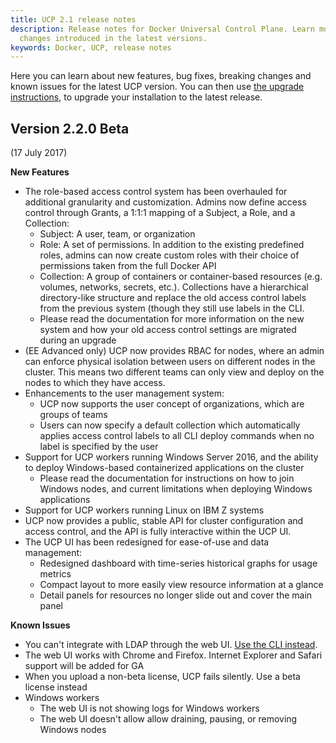 ```yaml
---
title: UCP 2.1 release notes
description: Release notes for Docker Universal Control Plane. Learn more about the
  changes introduced in the latest versions.
keywords: Docker, UCP, release notes
---
```


Here you can learn about new features, bug fixes, breaking changes and
known issues for the latest UCP version.
You can then use [the upgrade instructions](admin/install/upgrade.md), to
upgrade your installation to the latest release.

## Version 2.2.0 Beta

(17 July 2017)

**New Features**

* The role-based access control system has been  overhauled for additional
granularity and customization. Admins now define access control through Grants,
a 1:1:1 mapping of a Subject, a Role, and a Collection:
  * Subject: A user, team, or organization
  * Role: A set of permissions. In addition to the existing predefined roles,
  admins can now create custom roles with their choice of permissions taken
  from the full Docker API
  * Collection: A group of containers or container-based resources (e.g. volumes,
  networks, secrets, etc.). Collections have a hierarchical directory-like structure
  and replace the old access control labels from the previous system (though they
  still use labels in the CLI.
  * Please read the documentation <here> for more information on the new system
  and how your old access control settings are migrated during an upgrade
* (EE Advanced only) UCP now provides RBAC for nodes, where an admin can enforce
physical isolation between users on different nodes in the cluster. This means two
different teams can only view and deploy on the nodes to which they have access.
* Enhancements to the user management system:
  * UCP now supports the user concept of organizations, which are groups of teams
  * Users can now specify a default collection which automatically applies
  access control labels to all CLI deploy commands when no label is specified
  by the user
* Support for UCP workers running Windows Server 2016, and the ability to deploy
Windows-based containerized applications on the cluster
  * Please read the documentation <here> for instructions on how to join
  Windows nodes, and current limitations when deploying Windows applications
* Support for UCP workers running Linux on IBM Z systems
* UCP now provides a public, stable API for cluster configuration and access control,
and the API is fully interactive within the UCP UI.
* The UCP UI has been redesigned for ease-of-use and data management:
  * Redesigned dashboard with time-series historical graphs for usage metrics
  * Compact layout to more easily view resource information at a glance
  * Detail panels for resources no longer slide out and cover the main panel

**Known Issues**

* You can't integrate with LDAP through the web UI. [Use the CLI instead](admin/configure/external-auth/enable-ldap-config-file.md).
* The web UI works with Chrome and Firefox. Internet Explorer and Safari
support will be added for GA
* When you upload a non-beta license, UCP fails silently. Use a beta license instead
* Windows workers
  * The web UI is not showing logs for Windows workers
  * The web UI doesn't allow allow draining, pausing, or removing Windows nodes
